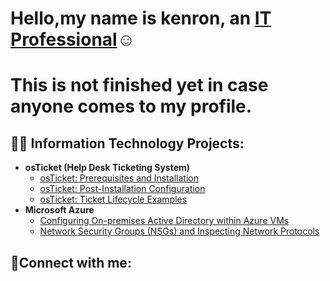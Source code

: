 <h1>Hello,my name is kenron, an <a href="https://linkedin.com/in/kenron-robinson">IT Professional</a>☺</h1>

<h1>This is not finished yet in case anyone comes to my profile.  </h1>

<h2>👨‍💻 Information Technology Projects:</h2>

- <b>osTicket (Help Desk Ticketing System)</b>
  - [osTicket: Prerequisites and Installation](https://github.com/SleeplessDev-null/osticket-prereqs)
  - [osTicket: Post-Installation Configuration](https://github.com/SleeplessDev-null/post-install-config)
  - [osTicket: Ticket Lifecycle Examples](https://github.com/SleeplessDev-null/ticket-lifecycle)
- <b>Microsoft Azure</b>
  - [Configuring On-premises Active Directory within Azure VMs](https://github.com/SleeplessDev-null/configure-ad)
  - [Network Security Groups (NSGs) and Inspecting Network Protocols](https://github.com/SleeplessDev-null/azure-network-protocols)

<h2>🤳Connect with me:</h2>

